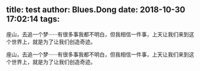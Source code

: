 title: test
author: Blues.Dong
date: 2018-10-30 17:02:14
tags:
---
座山，去追一个梦······有很多事我都不明白，但我相信一件事，上天让我们来到这个世界上，就是为了让我们创造奇迹。

座山，去追一个梦······有很多事我都不明白，但我相信一件事，上天让我们来到这个世界上，就是为了让我们创造奇迹。



 